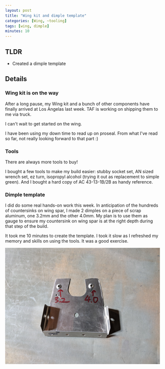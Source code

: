```yaml
---
layout: post
title: "Wing kit and dimple template"
categories: [Wing, ~tooling]
tags: [wing, dimple]
minutes: 10
---
```


## TLDR

- Created a dimple template

## Details

### Wing kit is on the way

After a long pause, my Wing kit and a bunch of other components have finally arrived at Los Angelas last week. TAF is working on shipping them to me via truck.

I can't wait to get started on the wing.

I have been using my down time to read up on proseal. From what I've read so far, not really looking forward to that part :)

### Tools

There are always more tools to buy!

I bought a few tools to make my build easier: stubby socket set, AN sized wrench set, ez turn, isopropyl alcohol (trying it out as replacement to simple green). And I bought a hard copy of AC 43-13-1B/2B as handy reference.

### Dimple template

I did do some real hands-on work this week. In anticipation of the hundreds of countersinks on wing spar, I made 2 dimples on a piece of scrap aluminum, one 3.2mm and the other 4.0mm. My plan is to use them as gauge to ensure my countersink on wing spar is at the right depth during that step of the build.

It took me 10 minutes to create the template. I took it slow as I refreshed my memory and skills on using the tools. It was a good exercise.

![ref](/assets/img/20240518/dimple_template.jpg)
